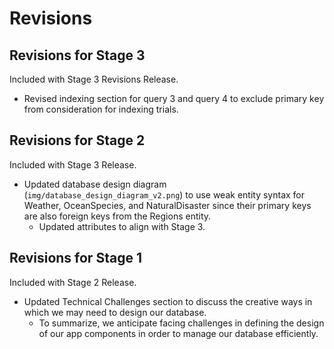 # Revisions

## Revisions for Stage 3
Included with Stage 3 Revisions Release.

- Revised indexing section for query 3 and query 4 to exclude primary key from consideration for indexing trials.

## Revisions for Stage 2
Included with Stage 3 Release.

- Updated database design diagram (`img/database_design_diagram_v2.png`) to use weak entity syntax for Weather, OceanSpecies, and NaturalDisaster since their primary keys are also foreign keys from the Regions entity.
  - Updated attributes to align with Stage 3.

## Revisions for Stage 1
Included with Stage 2 Release.

- Updated Technical Challenges section to discuss the creative ways in which we may need to design our database.
  - To summarize, we anticipate facing challenges in defining the design of our app components in order to manage our database efficiently.